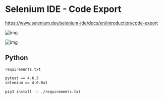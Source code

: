 # Selenium IDE - Code Export

<https://www.selenium.dev/selenium-ide/docs/en/introduction/code-export>

![img](https://www.selenium.dev/selenium-ide/img/docs/code-export/right-click.png)

![img](https://www.selenium.dev/selenium-ide/img/docs/code-export/menu.png)

## Python

`requirements.txt`

```txt
pytest == 4.6.3
selenium == 4.0.0a1
```

```bash
pip3 install -r ./requirements.txt
```
